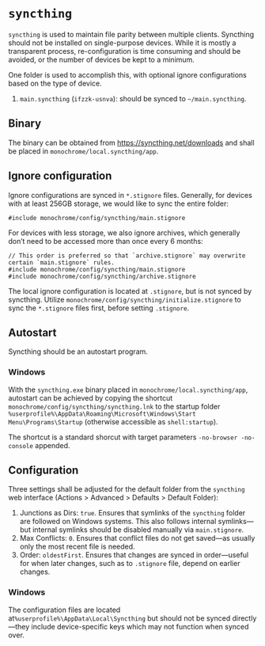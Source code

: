 # `syncthing`

`syncthing` is used to maintain file parity between multiple clients. Syncthing should not be installed on single-purpose devices. While it is mostly a transparent process, re-configuration is time consuming and should be avoided, or the number of devices be kept to a minimum.

One folder is used to accomplish this, with optional ignore configurations based on the type of device.

1. `main.syncthing` (`ifzzk-usnva`): should be synced to `~/main.syncthing`.

## Binary

The binary can be obtained from <https://syncthing.net/downloads> and shall be placed in `monochrome/local.syncthing/app`.

## Ignore configuration

Ignore configurations are synced in `*.stignore` files. Generally, for devices with at least 256GB storage, we would like to sync the entire folder:

```stignore
#include monochrome/config/syncthing/main.stignore
```

For devices with less storage, we also ignore archives, which generally don’t need to be accessed more than once every 6 months:

```stignore
// This order is preferred so that `archive.stignore` may overwrite certain `main.stignore` rules.
#include monochrome/config/syncthing/main.stignore
#include monochrome/config/syncthing/archive.stignore
```

The local ignore configuration is located at `.stignore`, but is not synced by syncthing. Utilize `monochrome/config/syncthing/initialize.stignore` to sync the `*.stignore` files first, before setting `.stignore`.

## Autostart

Syncthing should be an autostart program.

### Windows

With the `syncthing.exe` binary placed in `monochrome/local.syncthing/app`, autostart can be achieved by copying the shortcut `monochrome/config/syncthing/syncthing.lnk` to the startup folder `%userprofile%\AppData\Roaming\Microsoft\Windows\Start Menu\Programs\Startup` (otherwise accessible as `shell:startup`).

The shortcut is a standard shorcut with target parameters `-no-browser -no-console` appended.

## Configuration

Three settings shall be adjusted for the default folder from the `syncthing` web interface (Actions > Advanced > Defaults > Default Folder):

1. Junctions as Dirs: `true`. Ensures that symlinks of the `syncthing` folder are followed on Windows systems. This also follows internal symlinks—but internal symlinks should be disabled manually via `main.stignore`.
2. Max Conflicts: `0`. Ensures that conflict files do not get saved—as usually only the most recent file is needed.
3. Order: `oldestFirst`. Ensures that changes are synced in order—useful for when later changes, such as to `.stignore` file, depend on earlier changes.

### Windows

The configuration files are located at`%userprofile%\AppData\Local\Syncthing` but should not be synced directly—they include device-specific keys which may not function when synced over.
